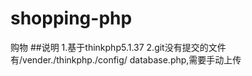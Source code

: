 # shopping-php
购物
##说明
1.基于thinkphp5.1.37
2.git没有提交的文件有/vender./thinkphp./config/
database.php,需要手动上传
